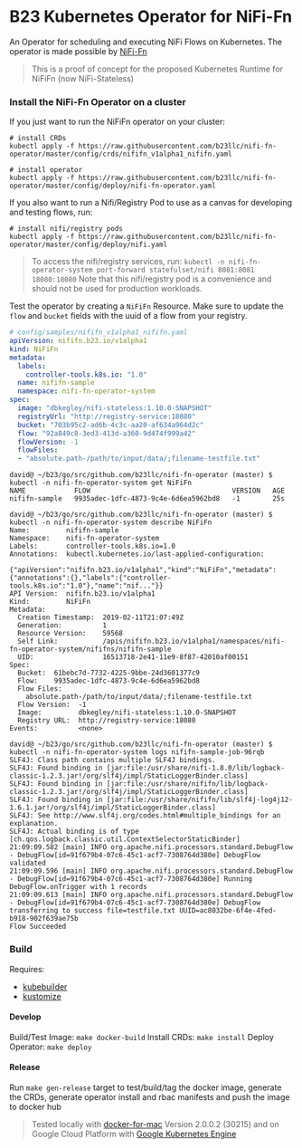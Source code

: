 # B23 Kubernetes Operator for NiFi-Fn #
An Operator for scheduling and executing NiFi Flows on Kubernetes. The operator is made possible by [NiFi-Fn](https://github.com/apache/nifi/pull/3241)

> This is a proof of concept for the proposed Kubernetes Runtime for NiFiFn (now NiFi-Stateless)

### Install the NiFi-Fn Operator on a cluster ###

If you just want to run the NiFiFn operator on your cluster:

```shell
# install CRDs
kubectl apply -f https://raw.githubusercontent.com/b23llc/nifi-fn-operator/master/config/crds/nififn_v1alpha1_nififn.yaml

# install operator
kubectl apply -f https://raw.githubusercontent.com/b23llc/nifi-fn-operator/master/config/deploy/nifi-fn-operator.yaml
```

If you also want to run a Nifi/Registry Pod to use as a canvas for developing and testing flows, run:

```shell
# install nifi/registry pods
kubectl apply -f https://raw.githubusercontent.com/b23llc/nifi-fn-operator/master/config/deploy/nifi.yaml
```

> To access the nifi/registry services, run: `kubectl -n nifi-fn-operator-system port-forward statefulset/nifi 8081:8081 18080:18080`
Note that this nifi/registry pod is a convenience and should not be used for production workloads.

Test the operator by creating a `NiFiFn` Resource. Make sure to update the `flow` and `bucket` fields
with the uuid of a flow from your registry.

```yaml
# config/samples/nififn_v1alpha1_nififn.yaml
apiVersion: nififn.b23.io/v1alpha1
kind: NiFiFn
metadata:
  labels:
    controller-tools.k8s.io: "1.0"
  name: nififn-sample
  namespace: nifi-fn-operator-system
spec:
  image: "dbkegley/nifi-stateless:1.10.0-SNAPSHOT"
  registryUrl: "http://registry-service:18080"
  bucket: "703b95c2-ad6b-4c3c-aa20-af634a964d2c"
  flow: "92a849c8-3ed3-413d-a360-9d474f999a42"
  flowVersion: -1
  flowFiles:
  - "absolute.path-/path/to/input/data/;filename-testfile.txt"
```

```shell
david@ ~/b23/go/src/github.com/b23llc/nifi-fn-operator (master) $ kubectl -n nifi-fn-operator-system get NiFiFn
NAME            FLOW                                   VERSION   AGE
nififn-sample   9935adec-1dfc-4873-9c4e-6d6ea5962bd8   -1        25s

david@ ~/b23/go/src/github.com/b23llc/nifi-fn-operator (master) $ kubectl -n nifi-fn-operator-system describe NiFiFn
Name:         nififn-sample
Namespace:    nifi-fn-operator-system
Labels:       controller-tools.k8s.io=1.0
Annotations:  kubectl.kubernetes.io/last-applied-configuration:
                {"apiVersion":"nififn.b23.io/v1alpha1","kind":"NiFiFn","metadata":{"annotations":{},"labels":{"controller-tools.k8s.io":"1.0"},"name":"nif..."}}
API Version:  nififn.b23.io/v1alpha1
Kind:         NiFiFn
Metadata:
  Creation Timestamp:  2019-02-11T21:07:49Z
  Generation:          1
  Resource Version:    59568
  Self Link:           /apis/nififn.b23.io/v1alpha1/namespaces/nifi-fn-operator-system/nififns/nififn-sample
  UID:                 16513718-2e41-11e9-8f87-42010af00151
Spec:
  Bucket:  61bebc7d-7732-4225-9bbe-24d3601377c9
  Flow:    9935adec-1dfc-4873-9c4e-6d6ea5962bd8
  Flow Files:
    absolute.path-/path/to/input/data/;filename-testfile.txt
  Flow Version:  -1
  Image:         dbkegley/nifi-stateless:1.10.0-SNAPSHOT
  Registry URL:  http://registry-service:18080
Events:          <none>

david@ ~/b23/go/src/github.com/b23llc/nifi-fn-operator (master) $ kubectl -n nifi-fn-operator-system logs nififn-sample-job-96rqb
SLF4J: Class path contains multiple SLF4J bindings.
SLF4J: Found binding in [jar:file:/usr/share/nifi-1.8.0/lib/logback-classic-1.2.3.jar!/org/slf4j/impl/StaticLoggerBinder.class]
SLF4J: Found binding in [jar:file:/usr/share/nififn/lib/logback-classic-1.2.3.jar!/org/slf4j/impl/StaticLoggerBinder.class]
SLF4J: Found binding in [jar:file:/usr/share/nififn/lib/slf4j-log4j12-1.6.1.jar!/org/slf4j/impl/StaticLoggerBinder.class]
SLF4J: See http://www.slf4j.org/codes.html#multiple_bindings for an explanation.
SLF4J: Actual binding is of type [ch.qos.logback.classic.util.ContextSelectorStaticBinder]
21:09:09.582 [main] INFO org.apache.nifi.processors.standard.DebugFlow - DebugFlow[id=91f679b4-07c6-45c1-acf7-7308764d380e] DebugFlow validated
21:09:09.596 [main] INFO org.apache.nifi.processors.standard.DebugFlow - DebugFlow[id=91f679b4-07c6-45c1-acf7-7308764d380e] Running DebugFlow.onTrigger with 1 records
21:09:09.613 [main] INFO org.apache.nifi.processors.standard.DebugFlow - DebugFlow[id=91f679b4-07c6-45c1-acf7-7308764d380e] DebugFlow transferring to success file=testfile.txt UUID=ac8032be-6f4e-4fed-b918-902f639ae75b
Flow Succeeded
```

### Build ###

Requires:
- [kubebuilder](https://book.kubebuilder.io/getting_started/what_is_kubebuilder.html)
- [kustomize](https://github.com/kubernetes-sigs/kustomize)

#### Develop ####

Build/Test Image: `make docker-build`
Install CRDs: `make install`
Deploy Operator: `make deploy`

#### Release ####

Run `make gen-release` target to test/build/tag the docker image, generate the CRDs, generate operator install and rbac manifests and push the image to docker hub

> Tested locally with [docker-for-mac](https://docs.docker.com/v17.12/docker-for-mac/install/) Version 2.0.0.2 (30215)
and on Google Cloud Platform with [Google Kubernetes Engine](https://cloud.google.com/kubernetes-engine/)
